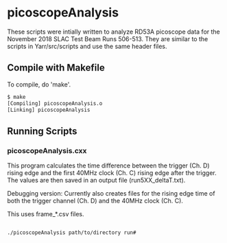 # picoscopeAnalysis
These scripts were intially written to analyze RD53A picoscope data for the November 2018 SLAC Test Beam Runs 506-513. They are similar to the scripts in Yarr/src/scripts and use the same header files. 


## Compile with Makefile

To compile, do 'make'.

```bash
$ make
[Compiling] picoscopeAnalysis.o
[Linking] picoscopeAnalysis
```

## Running Scripts

### picoscopeAnalysis.cxx

This program calculates the time difference between the trigger (Ch. D) rising edge and the first 40MHz clock (Ch. C) rising edge after the trigger. The values are then saved in an output file (run5XX\_deltaT.txt).

Debugging version: Currently also creates files for the rising edge time of both the trigger channel (Ch. D) and the 40MHz clock (Ch. C). 


This uses frame\_\*.csv files.

```bash

./picoscopeAnalysis path/to/directory run#

```
